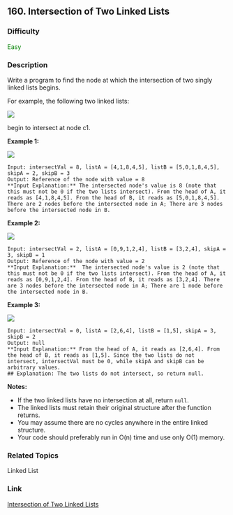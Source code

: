 ## 160. Intersection of Two Linked Lists
### Difficulty

 <font color=green>Easy</font>

### Description

Write a program to find the node at which the intersection of two singly
linked lists begins.

For example, the following two linked lists:

[![](https://assets.leetcode.com/uploads/2018/12/13/160_statement.png)](https://assets.leetcode.com/uploads/2018/12/13/160_statement.png)

begin to intersect at node c1.



**Example 1:**

[![](https://assets.leetcode.com/uploads/2018/12/13/160_example_1.png)](https://assets.leetcode.com/uploads/2018/12/13/160_example_1.png)
            Input: intersectVal = 8, listA = [4,1,8,4,5], listB = [5,0,1,8,4,5], skipA = 2, skipB = 3    Output: Reference of the node with value = 8    **Input Explanation:** The intersected node's value is 8 (note that this must not be 0 if the two lists intersect). From the head of A, it reads as [4,1,8,4,5]. From the head of B, it reads as [5,0,1,8,4,5]. There are 2 nodes before the intersected node in A; There are 3 nodes before the intersected node in B.



**Example 2:**

[![](https://assets.leetcode.com/uploads/2018/12/13/160_example_2.png)](https://assets.leetcode.com/uploads/2018/12/13/160_example_2.png)
            Input: intersectVal = 2, listA = [0,9,1,2,4], listB = [3,2,4], skipA = 3, skipB = 1    Output: Reference of the node with value = 2    **Input Explanation:**  The intersected node's value is 2 (note that this must not be 0 if the two lists intersect). From the head of A, it reads as [0,9,1,2,4]. From the head of B, it reads as [3,2,4]. There are 3 nodes before the intersected node in A; There are 1 node before the intersected node in B.    



**Example 3:**

[![](https://assets.leetcode.com/uploads/2018/12/13/160_example_3.png)](https://assets.leetcode.com/uploads/2018/12/13/160_example_3.png)
            Input: intersectVal = 0, listA = [2,6,4], listB = [1,5], skipA = 3, skipB = 2    Output: null    **Input Explanation:** From the head of A, it reads as [2,6,4]. From the head of B, it reads as [1,5]. Since the two lists do not intersect, intersectVal must be 0, while skipA and skipB can be arbitrary values.    ## Explanation: The two lists do not intersect, so return null.    



**Notes:**

  * If the two linked lists have no intersection at all, return `null`.
  * The linked lists must retain their original structure after the function returns.
  * You may assume there are no cycles anywhere in the entire linked structure.
  * Your code should preferably run in O(n) time and use only O(1) memory.


### Related Topics

Linked List


### Link
[Intersection of Two Linked Lists](https://leetcode.com/problems/intersection-of-two-linked-lists)
